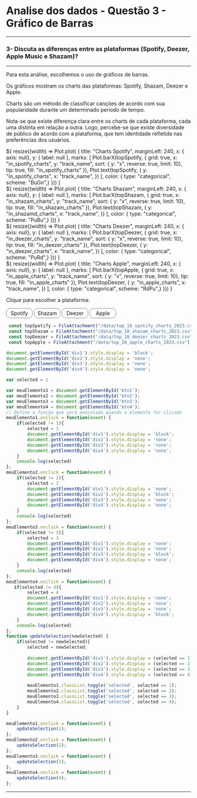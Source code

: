 # Analise dos dados - Questão 3 - Gráfico de Barras

---
### 3- Discuta as diferenças entre as plataformas (Spotify, Deezer, Apple Music e Shazam)?

---

Para esta análise, escolhemos o uso de gráficos de barras.

Os gráficos mostram os charts das plataformas: Spotify,
Shazam,
Deezer e
Apple.

Charts são um método de classificar canções de acordo com sua popularidade durante um determinado período de tempo. 

Nota-se que existe diferença clara entre os charts de cada plataforma, cada uma distinta em relação a outra. Logo, percebe-se que existe diversidade de público de acordo com a plataforma, que tem identidade refletida nas preferências dos usuários.

<style>
.button-group{
     display: flex;
    flex-direction: row;  
    gap: 4px     
}
.toggle-button{
     display: flex;
    flex-direction: row;
    justify-content:center;
    align-items:center;
    width: 70px;
    border: 1px solid grey;
    border-radius: 10px;
    padding: 4px 0;
    font-size: 14px;
}
.toggle-button:hover{
     background-color: #b3bbe031;
}
.selected {
    background-image: linear-gradient(147deg, #1E1E1E 0%, #161616 100%);
    color: grey; 
    transform: scale(0.95);
}


</style>

<div id="div1" class="card">${ 
    resize((width) => Plot.plot( {
        title: "Charts Spotify",
        marginLeft: 240,
        x: { axis: null},
        y: { label: null },
            marks: [
                    Plot.barX(topSpotify, {
                        grid: true,
                        x: "in_spotify_charts",
                        y: "track_name",
                        sort: { y: "x", reverse: true, limit: 10},
                        tip: true,
                        fill: "in_spotify_charts"
                    }), 
                    Plot.text(topSpotify, {
                        y: "in_spotify_charts",
                        x: "track_name",
                    })  
                ],
            color: {
                type: "categorical",
                scheme: "BuGn",} 
    })) }</div> 

<div id="div2" class="card">${ 
    resize((width) => Plot.plot( {
        title: "Charts Shazam",
        marginLeft: 240,
        x: { axis: null},
        y: { label: null },
            marks: [
                    Plot.barX(topShazam, {
                        grid: true,
                        x: "in_shazam_charts",
                        y: "track_name",
                        sort: { y: "x", reverse: true, limit: 10},
                        tip: true,
                        fill: "in_shazam_charts"
                    }), 
                    Plot.text(topShazam, {
                        y: "in_shazamd_charts",
                        x: "track_name",
                    })  
                ],
            color: {
                type: "categorical",
                scheme: "PuBu",} 
    })) }</div> 

<div id="div3" class="card">${ 
    resize((width) => Plot.plot( {
        title: "Charts Deezer",
        marginLeft: 240,
        x: { axis: null},
        y: { label: null },
            marks: [
                    Plot.barX(topDeezer, {
                        grid: true,
                        x: "in_deezer_charts",
                        y: "track_name",
                        sort: { y: "x", reverse: true, limit: 10},
                        tip: true,
                        fill: "in_deezer_charts"
                    }), 
                    Plot.text(topDeezer, {
                        y: "in_deezer_charts",
                        x: "track_name",
                    })  
                ],
            color: {
                type: "categorical",
                scheme: "PuRd",} 
    })) }</div>     

<div id="div4" class="card">${ 
    resize((width) => Plot.plot( {
        title: "Charts Apple",
        marginLeft: 240,
        x: { axis: null},
        y: { label: null },
            marks: [
                    Plot.barX(topApple, {
                        grid: true,
                        x: "in_apple_charts",
                        y: "track_name",
                        sort: { y: "x", reverse: true, limit: 10},
                        tip: true,
                        fill: "in_apple_charts"
                    }), 
                    Plot.text(topDeezer, {
                        y: "in_apple_charts",
                        x: "track_name",
                    })  
                ],
            color: {
                type: "categorical",
                scheme: "RdPu",} 
    })) }</div>     
<p>Clique para escolher a plataforma:<p>
<div class="button-group">
            <div id="btn1" class="toggle-button">Spotify</div>    
            <div id="btn2" class="toggle-button">Shazam</div>    
            <div id="btn3" class="toggle-button">Deezer</div>    
            <div id="btn4" class="toggle-button">Apple</div>    
</div> 

```js
 const topSpotify = FileAttachment("/data/top_10_spotify_charts_2023.csv").csv({typed:true}); 
 const topShazam = FileAttachment("/data/top_10_shazam_charts_2023.csv").csv({typed:true}); 
 const topDeezer = FileAttachment("/data/top_10_deezer_charts_2023.csv").csv({typed:true}); 
 const topApple = FileAttachment("/data/top_10_apple_charts_2023.csv").csv({typed:true}); 

document.getElementById('div1').style.display = 'block';
document.getElementById('div2').style.display = 'none';
document.getElementById('div3').style.display = 'none';
document.getElementById('div4').style.display = 'none';

var selected = 1

var meuElemento1 = document.getElementById('btn1');
var meuElemento2 = document.getElementById('btn2');
var meuElemento3 = document.getElementById('btn3');
var meuElemento4 = document.getElementById('btn4');
// Define a função que será executada quando o elemento for clicado
meuElemento1.onclick = function(event) {
    if(selected != 1){
        selected = 1
        document.getElementById('div1').style.display = 'block';
        document.getElementById('div2').style.display = 'none';
        document.getElementById('div3').style.display = 'none';
        document.getElementById('div4').style.display = 'none';
    }
    console.log(selected)
};
meuElemento2.onclick = function(event) {
    if(selected != 2){
        selected = 2
        document.getElementById('div1').style.display = 'none';
        document.getElementById('div2').style.display = 'block';
        document.getElementById('div3').style.display = 'none';
        document.getElementById('div4').style.display = 'none';
    }
    console.log(selected)
};
meuElemento3.onclick = function(event) {
    if(selected != 3){
        selected = 3
        document.getElementById('div1').style.display = 'none';
        document.getElementById('div2').style.display = 'none';
        document.getElementById('div3').style.display = 'block';
        document.getElementById('div4').style.display = 'none';
    }
    console.log(selected)
};
meuElemento4.onclick = function(event) {
   if(selected != 4){
        selected = 4
        document.getElementById('div1').style.display = 'none';
        document.getElementById('div2').style.display = 'none';
        document.getElementById('div3').style.display = 'none';
        document.getElementById('div4').style.display = 'block';
    }
    console.log(selected)
};
function updateSelection(newSelected) {
    if(selected != newSelected){
        selected = newSelected;
        
        document.getElementById('div1').style.display = (selected == 1) ? 'block' : 'none';
        document.getElementById('div2').style.display = (selected == 2) ? 'block' : 'none';
        document.getElementById('div3').style.display = (selected == 3) ? 'block' : 'none';
        document.getElementById('div4').style.display = (selected == 4) ? 'block' : 'none';
        
        meuElemento1.classList.toggle('selected', selected == 1);
        meuElemento2.classList.toggle('selected', selected == 2);
        meuElemento3.classList.toggle('selected', selected == 3);
        meuElemento4.classList.toggle('selected', selected == 4);
    }
}

meuElemento1.onclick = function(event) {
    updateSelection(1);
};
meuElemento2.onclick = function(event) {
    updateSelection(2);
};
meuElemento3.onclick = function(event) {
    updateSelection(3);
};
meuElemento4.onclick = function(event) {
    updateSelection(4);
};
```


---